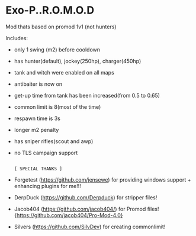 # Exo-P..R.O.M.O.D
Mod thats based on promod 1v1 (not hunters)

Includes:
- only 1 swing (m2) before cooldown
- has hunter(default), jockey(250hp), charger(450hp)
- tank and witch were enabled on all maps
- antibaiter is now on
- get-up time from tank has been increased(from 0.5 to 0.65)
- common limit is 8(most of the time)
- respawn time is 3s
- longer m2 penalty
- has sniper rifles(scout and awp)
- no TLS campaign support


																																					[ SPECIAL THANKS ]
                                                                     
- Forgetest (https://github.com/jensewe) for providing windows support + enhancing plugins for me!!!
- DerpDuck (https://github.com/Derpduck) for stripper files!
- Jacob404 (https://github.com/jacob404/) for Promod files! {https://github.com/jacob404/Pro-Mod-4.0}
- Silvers (https://github.com/SilvDev) for creating commonlimit!
